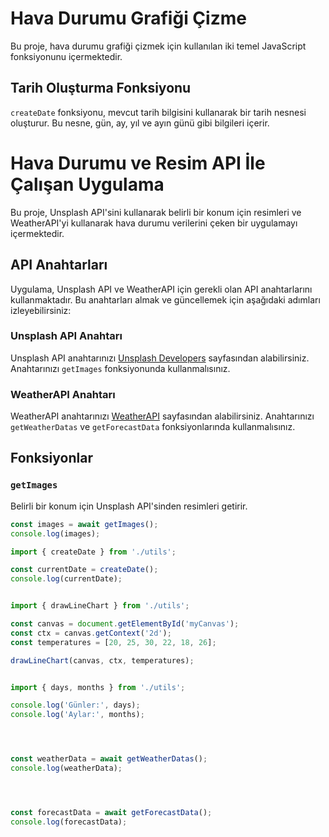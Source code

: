 # Hava Durumu Grafiği Çizme

Bu proje, hava durumu grafiği çizmek için kullanılan iki temel JavaScript fonksiyonunu içermektedir.

## Tarih Oluşturma Fonksiyonu

`createDate` fonksiyonu, mevcut tarih bilgisini kullanarak bir tarih nesnesi oluşturur. Bu nesne, gün, ay, yıl ve ayın günü gibi bilgileri içerir.
# Hava Durumu ve Resim API İle Çalışan Uygulama

Bu proje, Unsplash API'sini kullanarak belirli bir konum için resimleri ve WeatherAPI'yi kullanarak hava durumu verilerini çeken bir uygulamayı içermektedir.

## API Anahtarları

Uygulama, Unsplash API ve WeatherAPI için gerekli olan API anahtarlarını kullanmaktadır. Bu anahtarları almak ve güncellemek için aşağıdaki adımları izleyebilirsiniz:

### Unsplash API Anahtarı

Unsplash API anahtarınızı [Unsplash Developers](https://unsplash.com/developers) sayfasından alabilirsiniz. Anahtarınızı `getImages` fonksiyonunda kullanmalısınız.

### WeatherAPI Anahtarı

WeatherAPI anahtarınızı [WeatherAPI](https://www.weatherapi.com/) sayfasından alabilirsiniz. Anahtarınızı `getWeatherDatas` ve `getForecastData` fonksiyonlarında kullanmalısınız.

## Fonksiyonlar

### `getImages`

Belirli bir konum için Unsplash API'sinden resimleri getirir.

```javascript
const images = await getImages();
console.log(images);

import { createDate } from './utils';

const currentDate = createDate();
console.log(currentDate);


import { drawLineChart } from './utils';

const canvas = document.getElementById('myCanvas');
const ctx = canvas.getContext('2d');
const temperatures = [20, 25, 30, 22, 18, 26];

drawLineChart(canvas, ctx, temperatures);


import { days, months } from './utils';

console.log('Günler:', days);
console.log('Aylar:', months);




const weatherData = await getWeatherDatas();
console.log(weatherData);




const forecastData = await getForecastData();
console.log(forecastData);
